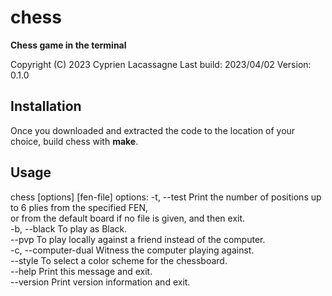 # chess 

**Chess game in the terminal** 

Copyright (C) 2023 Cyprien Lacassagne
Last build: 2023/04/02
Version: 0.1.0

## Installation 

Once you downloaded and extracted the code to the location of your choice, build chess with **make**. 

## Usage

chess [options] [fen-file]
options:
    -t, --test          Print the number of positions up to 6 plies from the specified FEN,  
                        or from the default board if no file is given, and then exit.  
    -b, --black         To play as Black.  
    --pvp               To play locally against a friend instead of the computer.  
    -c, --computer-dual Witness the computer playing against.  
    --style             To select a color scheme for the chessboard.  
    --help              Print this message and exit.  
    --version           Print version information and exit.  

